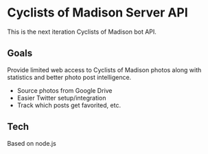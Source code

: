 # Cyclists of Madison Server API

This is the next iteration Cyclists of Madison bot API.

## Goals

Provide limited web access to Cyclists of Madison photos along with statistics and better photo post intelligence.
* Source photos from Google Drive
* Easier Twitter setup/integration
* Track which posts get favorited, etc.

## Tech
Based on node.js


